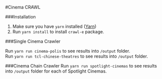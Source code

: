 #Cinema CRAWL

###Installation

1. Make sure you have `yarn` installed ([Yarn](https://yarnpkg.com/lang/en/docs/install))
2. Run `yarn install` to install `crawl-e` package.


###Single Cinema Crawler 

Run `yarn run cinema-polis` to see results into `/output` folder.  
Run `yarn run tcl-chinese-theatres` to see results into `/output` folder.


###Cinema Chain Crawler
Run `yarn run spotlight-cinemas` to see results into `/output` folder for each of Spotlight Cinemas.